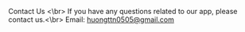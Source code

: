 Contact Us <\br>
If you have any questions related to our app, please contact us.<\br>
Email: huongttn0505@gmail.com
